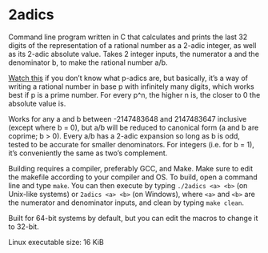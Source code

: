# 2adics

Command line program written in C that calculates and prints the last 32 digits of the representation of a rational number as a 2-adic integer, as well as its 2-adic absolute value. Takes 2 integer inputs, the numerator a and the denominator b, to make the rational number a/b.

[Watch this](https://www.youtube.com/watch?v=tRaq4aYPzCc) if you don’t know what p-adics are, but basically, it’s a way of writing a rational number in base p with infinitely many digits, which works best if p is a prime number. For every p^n, the higher n is, the closer to 0 the absolute value is.

Works for any a and b between -2147483648 and 2147483647 inclusive (except where b = 0), but a/b will be reduced to canonical form (a and b are coprime; b > 0). Every a/b has a 2-adic expansion so long as b is odd, tested to be accurate for smaller denominators. For integers (i.e. for b = 1), it’s conveniently the same as two’s complement.

Building requires a compiler, preferably GCC, and Make. Make sure to edit the makefile according to your compiler and OS. To build, open a command line and type `make`. You can then execute by typing `./2adics <a> <b>` (on Unix-like systems) or `2adics <a> <b>` (on Windows), where `<a>` and `<b>` are the numerator and denominator inputs, and clean by typing `make clean`.

Built for 64-bit systems by default, but you can edit the macros to change it to 32-bit.

Linux executable size: 16 KiB
